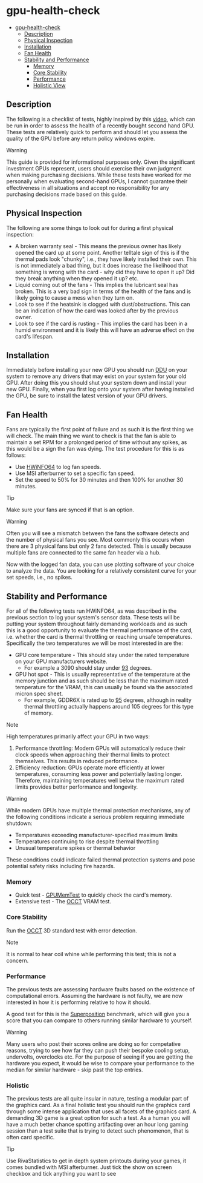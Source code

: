 # gpu-health-check

<!--toc:start-->
- [gpu-health-check](#gpu-health-check)
  - [Description](#description)
  - [Physical Inspection](#physical-inspection)
  - [Installation](#installation)
  - [Fan Health](#fan-health)
  - [Stability and Performance](#stability-and-performance)
    - [Memory](#memory)
    - [Core Stability](#core-stability)
    - [Performance](#performance)
    - [Holistic View](#holistic-view)
<!--toc:end-->

## Description
The following is a checklist of tests, highly inspired by this [video](https://www.youtube.com/watch?v=oRMPp-8IGQw), which can be run in order to assess the health of a recently bought second hand GPU. These tests are relatively quick to perform and should let you assess the quality of the GPU before any return policy windows expire.

>[!WARNING]
> This guide is provided for informational purposes only. Given the significant investment GPUs represent, users should exercise their own judgment when making purchasing decisions. While these tests have worked for me personally when evaluating second-hand GPUs, I cannot guarantee their effectiveness in all situations and accept no responsibility for any purchasing decisions made based on this guide.

## Physical Inspection
The following are some things to look out for during a first physical inspection:
* A broken warranty seal - This means the previous owner has likely opened the card up at some point. Another telltale sign of this is if the thermal pads look "chunky", i.e., they have likely installed their own. This is not immediately a bad thing, but it does increase the likelihood that something is wrong with the card - why did they have to open it up? Did they break anything when they opened it up? etc.
* Liquid coming out of the fans - This implies the lubricant seal has broken. This is a very bad sign in terms of the health of the fans and is likely going to cause a mess when they turn on.
* Look to see if the heatsink is clogged with dust/obstructions. This can be an indication of how the card was looked after by the previous owner.
* Look to see if the card is rusting - This implies the card has been in a humid environment and it is likely this will have an adverse effect on the card's lifespan.

## Installation
Immediately before installing your new GPU you should run [DDU](https://www.guru3d.com/download/display-driver-uninstaller-download/) on your system to remove any drivers that may exist on your system for your old GPU. After doing this you should shut your system down and install your new GPU. Finally, when you first log onto your system after having installed the GPU, be sure to install the latest version of your GPU drivers.


## Fan Health
Fans are typically the first point of failure and as such it is the first thing we will check. The main thing we want to check is that the fan is able to maintain a set RPM for a prolonged period of time without any spikes, as this would be a sign the fan was dying. The test procedure for this is as follows:
* Use [HWiNFO64](https://www.hwinfo.com/download/) to log fan speeds.
* Use MSI afterburner to set a specific fan speed.
* Set the speed to 50% for 30 minutes and then 100% for another 30 minutes.

>[!TIP]
> Make sure your fans are synced if that is an option. 

>[!WARNING]
> Often you will see a mismatch between the fans the software detects and the number of physical fans you see. Most commonly this occurs when there are 3 physical fans but only 2 fans detected. This is usually because multiple fans are connected to the same fan header via a hub.

Now with the logged fan data, you can use plotting software of your choice to analyze the data. You are looking for a relatively consistent curve for your set speeds, i.e., no spikes. 

## Stability and Performance 
For all of the following tests run HWiNFO64, as was described in the previous section to log your system's sensor data. These tests will be putting your system throughout fairly demanding workloads and as such this is a good opportunity to evaluate the thermal performance of the card, i.e. whether the card is thermal throttling or reaching unsafe temperatures. Specifically the two temperatures we will be most interested in are the:

* GPU core temperature - This should stay under the rated temperature on your GPU manufacturers website.
  * For example a 3090 should stay under [93](https://www.nvidia.com/en-gb/geforce/graphics-cards/30-series/rtx-3090-3090ti/) degrees.
* GPU hot spot - This is usually representative of the temperature at the memory junction and as such should be less than the maximum rated temperature for the VRAM, this can usually be found via the associated micron spec sheet.
  * For example, GDDR6X is rated up to [95](https://www.micron.com/products/memory/graphics-memory/gddr6x) degrees, although in reality thermal throttling actually happens around 105 degrees for this type of memory.

>[!NOTE]
> High temperatures primarily affect your GPU in two ways:
> 1. Performance throttling: Modern GPUs will automatically reduce their clock speeds when approaching their thermal limits to protect themselves. This results in reduced performance.
> 2. Efficiency reduction: GPUs operate more efficiently at lower temperatures, consuming less power and potentially lasting longer.
> Therefore, maintaining temperatures well below the maximum rated limits provides better performance and longevity.

>[!warning]
> While modern GPUs have multiple thermal protection mechanisms, any of the following conditions indicate a serious problem requiring immediate shutdown:
>
> * Temperatures exceeding manufacturer-specified maximum limits
> * Temperatures continuing to rise despite thermal throttling
> * Unusual temperature spikes or thermal behavior
> 
>These conditions could indicate failed thermal protection systems and pose potential safety risks including fire hazards.

### Memory
* Quick test - [GPUMemTest](https://www.programming4beginners.com/gpumemtest) to quickly check the card's memory.
* Extensive test - The [OCCT](https://www.ocbase.com/) VRAM test. 

### Core Stability
Run the [OCCT](https://www.ocbase.com/) 3D standard test with error detection.

>[!NOTE] 
> It is normal to hear coil whine while performing this test; this is not a concern.

### Performance
The previous tests are assessing hardware faults based on the existence of computational errors. Assuming the hardware is not faulty, we are now interested in how it is performing relative to how it should.

A good test for this is the [Superposition](https://benchmark.unigine.com/superposition) benchmark, which will give you a score that you can compare to others running similar hardware to yourself.

>[!warning]
> Many users who post their scores online are doing so for competative reasons, trying to see how far they can push their bespoke cooling setup, undervolts, overclocks etc. For the purpose of seeing if you are getting the hardware you expect, it would be wise to compare your performance to the median for similar hardware - skip past the top entries.

### Holistic 
The previous tests are all quite insular in nature, testing a modular part of the graphics card. As a final holistic test you should run the graphics card through some intense application that uses all facets of the graphics card. A demanding 3D game is a great option for such a test. As a human you will have a much better chance spotting artifacting over an hour long gaming session than a test suite that is trying to detect such phenomenon, that is often card specific.  
 

>[!TIP]
> Use RivaStatistics to get in depth system printouts during your games, it comes bundled with MSI afterburner. Just tick the show on screen checkbox and tick anything you want to see

